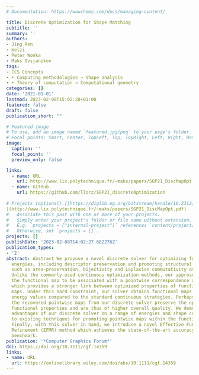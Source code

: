 ```yaml
---
# Documentation: https://wowchemy.com/docs/managing-content/

title: Discrete Optimization for Shape Matching
subtitle: ''
summary: ''
authors:
- Jing Ren
- melzi
- Peter Wonka
- Maks Ovsjanikov
tags:
- CCS Concepts
- • Computing methodologies → Shape analysis
- • Theory of computation → Computational geometry
categories: []
date: '2021-01-01'
lastmod: 2023-02-08T15:02:28+01:00
featured: false
draft: false
publication_short: ""

# Featured image
# To use, add an image named `featured.jpg/png` to your page's folder.
# Focal points: Smart, Center, TopLeft, Top, TopRight, Left, Right, BottomLeft, Bottom, BottomRight.
image:
  caption: ''
  focal_point: ''
  preview_only: false

links:
  - name: URL
    url: http://www.lix.polytechnique.fr/~maks/papers/SGP21_DiscMapOpt.pdf
  - name: GitHub
    url: https://github.com/llorz/SGP21_discreteOptimization
    
# Projects (optional).[[https://diglib.eg.org/bitstream/handle/10.2312/stag20221250/001-009.pdf](https://github.com/llorz/SGP21_discreteOptimization)
](http://www.lix.polytechnique.fr/~maks/papers/SGP21_DiscMapOpt.pdf)
#   Associate this post with one or more of your projects.
#   Simply enter your project's folder or file name without extension.
#   E.g. `projects = ["internal-project"]` references `content/project/deep-learning/index.md`.
#   Otherwise, set `projects = []`.
projects: []
publishDate: '2023-02-08T14:02:27.682276Z'
publication_types:
- '2'
abstract: Abstract We propose a novel discrete solver for optimizing functional map-based
  energies, including descriptor preservation and promoting structural properties
  such as area-preservation, bijectivity and Laplacian commutativity among others.
  Unlike the commonly-used continuous optimization methods, our approach enforces
  the functional map to be associated with a pointwise correspondence as a hard constraint,
  which provides a stronger link between optimized properties of functional and point-to-point
  maps. Under this hard constraint, our solver obtains functional maps with lower
  energy values compared to the standard continuous strategies. Perhaps more importantly,
  the recovered pointwise maps from our discrete solver preserve the optimized for
  functional properties and are thus of higher overall quality. We demonstrate the
  advantages of our discrete solver on a range of energies and shape categories, compared
  to existing techniques for promoting pointwise maps within the functional map framework.
  Finally, with this solver in hand, we introduce a novel Effective Functional Map
  Refinement (EFMR) method which achieves the state-of-the-art accuracy on the SHREC'19
  benchmark.
publication: '*Computer Graphics Forum*'
doi: https://doi.org/10.1111/cgf.14359
links:
- name: URL
  url: https://onlinelibrary.wiley.com/doi/abs/10.1111/cgf.14359
---
```


